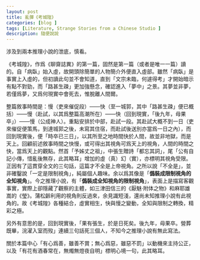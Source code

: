 ```yaml
---
layout: post
title: 亂彈《考城隍》
categories: [blog ]
tags: [Literature, Strange Stories from a Chinese Studio ]
description: 隨便說說
---
```


涉及到兩本推理小說的泄底，慎看。

《考城隍》，作爲《聊齋誌異》的第一篇，固然是第一篇（或者是唯一一篇）讀的。自「病臥」始入虛，故開頭除簡單的人物簡介外便直入虛部。雖然「病臥」是事實上入虛的，但初讀此句並不會知道，直到「文宗未臨，何遽得考」才開始暗示有點不對勁，而「路甚生疎」更加強懸念，確認進入「夢中」之景。其夢並非夢，若僅爲夢，又爲何現實中會死去，惟脫離人間爾。

整篇敘事時間是：慢（吏來催促段）——快（至一城郭，其中「路甚生疎」便已概括）——慢（赴試，以其爲整篇高潮所在）——快（回到現實，「後九年，母果卒」）——慢（公成神人）。重點安排於中部，赴試一段。其赴試大概不到一日（吏來催促便策馬，到達城郭之後，未寫其住宿，而赴試後送別亦當爲一日之內），而回到現實後，便「時卒已三日」，以其所至之地時間快於人間，故並非地獄，而是天上。回顧前述敘事時間之快慢，或可得出其視角可爲天上的視角，人間的時間之快，當爲天上的觀點。然首「予姊丈之祖」，中張生贈詩「都忘其詞」，尾「公有自記小傳，惜亂後無存，此其略耳」增加的虛（真）幻（實），亦標明其視角受限。正因有了這貫穿全文的三句話，這篇才不全是上帝視角。之所以說「不全是」，並非確鑿說「一定是限制視角」，純屬個人趣味。余以爲其像是「**僞裝成限制視角的全知視角**」。今之推理小說，有「**僞裝成全知視角的限制視角**」，表面上是描寫客觀事實，實際上卻隱藏了觀察的主體，如三津田信三的《厭魅·附体之物》和麻耶雄嵩的《瑩》。蒲松齡利用的視角則反過來，余見識短淺，還尚未知推理小說有此視角的。故《考城隍》各種結合，虛實相生，快與慢之變動，全知與限制之轉換，精彩之極。

另外有意思的是，回到現實後，「果有張生，於是日死矣。後九年，母果卒。營葬既畢，浣濯入室而歿」連續三句話死三個人，不知今之推理小說有無此寫法。

關於本篇中心「有心爲善，雖善不賞；無心爲惡，雖惡不罰」以動機來主持公正，以及「有花有酒春常在，無燭無燈夜自明」標明心境一句，此其略耳。